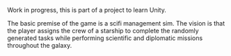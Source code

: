 Work in progress, this is part of a project to learn Unity.

The basic premise of the game is a scifi management sim. The vision is that the player assigns the crew of a starship to complete the randomly generated tasks while performing scientific and diplomatic missions throughout the galaxy.
